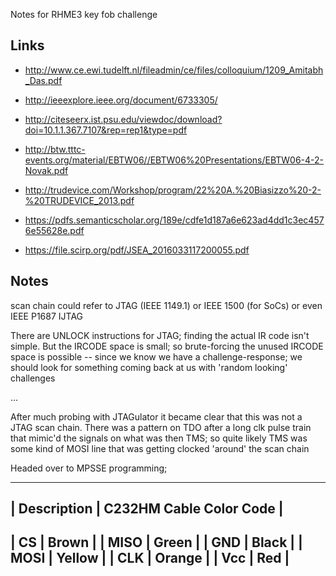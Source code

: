 Notes for RHME3 key fob challenge

## Links

* http://www.ce.ewi.tudelft.nl/fileadmin/ce/files/colloquium/1209_Amitabh_Das.pdf

* http://ieeexplore.ieee.org/document/6733305/

* http://citeseerx.ist.psu.edu/viewdoc/download?doi=10.1.1.367.7107&rep=rep1&type=pdf

* http://btw.tttc-events.org/material/EBTW06//EBTW06%20Presentations/EBTW06-4-2-Novak.pdf

* http://trudevice.com/Workshop/program/22%20A.%20Biasizzo%20-2-%20TRUDEVICE_2013.pdf

* https://pdfs.semanticscholar.org/189e/cdfe1d187a6e623ad4dd1c3ec4576e55628e.pdf

* https://file.scirp.org/pdf/JSEA_2016033117200055.pdf



## Notes

scan chain could refer to JTAG (IEEE 1149.1) or IEEE 1500 (for SoCs) or even  IEEE P1687 IJTAG

There are UNLOCK instructions for JTAG; finding the actual IR code isn't simple. But the IRCODE space is small; so brute-forcing the unused IRCODE space is possible -- since we know we have a challenge-response; we should look for something coming back at us with 'random looking' challenges

...

After much probing with JTAGulator it became clear that this was not a JTAG scan chain. There was a pattern on TDO after a long clk pulse train that mimic'd the signals on what was then TMS; so quite likely TMS was some kind of MOSI line that was getting clocked 'around' the scan chain

Headed over to MPSSE programming;

-----------------------------------------
| Description | C232HM Cable Color Code |
-----------------------------------------
| CS          | Brown                   |
| MISO        | Green                   |
| GND         | Black                   |
| MOSI        | Yellow                  |
| CLK         | Orange                  |
| Vcc         | Red                     |
-----------------------------------------
